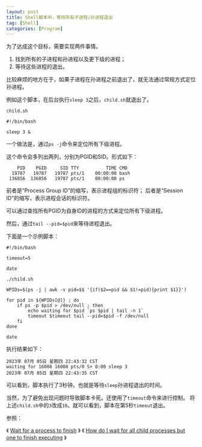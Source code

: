 ```yaml
---
layout: post
title: Shell脚本中，等待所有子进程/孙进程退出
tag: [Shell]
categories: [Program]
---
```


为了达成这个目标，需要实现两件事情。

<!--break-->

1. 找到所有的子进程和孙进程以及更下级的进程；
2. 等待这些进程的退出。


比较麻烦的地方在于，如果子进程在孙进程之前退出了，就无法通过常规方式定位孙进程。

例如这个脚本，在后台执行`sleep 3`之后，`child.sh`就退出了。

`child.sh`

```shell
#!/bin/bash

sleep 3 &

```

一个做法是，通过`ps -j`命令来定位所有下级进程。

这个命令会多列出两列，分别为PGID和SID。形式如下：

```
    PID    PGID     SID TTY          TIME CMD
  19787   19787   19787 pts/1    00:00:00 bash
 136856  136856   19787 pts/1    00:00:00 ps
```

前者是“Process Group ID”的缩写，表示进程组的标识符；
后者是“Session ID”的缩写，表示进程会话的标识符。

可以通过查找所有PGID为自身ID的进程的方式来定位所有下级进程。

然后，通过`tail --pid=$pid`来等待进程退出。

下面是一个示例脚本：

```shell
#!/bin/bash

timeout=5

date

./child.sh

WPIDs=$(ps -j | awk -v pid=$$ '{if($2==pid && $1!=pid){print $1}}')

for pid in ${WPIDs[@]} ; do
    if ps -p $pid > /dev/null ; then
        echo waiting for $pid `ps $pid | tail -n 1`
        timeout $timeout tail --pid=$pid -f /dev/null
    fi
done

date

```

执行结果如下：

```
2023年 07月 05日 星期四 22:43:32 CST
waiting for 16008 16008 pts/0 S+ 0:00 sleep 3
2023年 07月 05日 星期四 22:43:35 CST
```

可以看到，脚本执行了3秒钟。也就是等待`sleep`孙进程退出的时间。

当然，为了避免出现问题时导致脚本卡死。还使用了`timeout`命令来进行控制。
将上述`child.sh`中的`3`改成`10`。就可以看到，脚本在第5秒`timeout`退出。

参照：

《 [Wait for a process to finish](https://stackoverflow.com/questions/1058047/wait-for-a-process-to-finish) 》
《 [How do I wait for all child processes but one to finish executing](https://unix.stackexchange.com/questions/167337/how-do-i-wait-for-all-child-processes-but-one-to-finish-executing) 》
